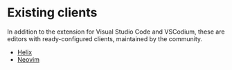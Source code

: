 # Existing clients

In addition to the extension for Visual Studio Code and VSCodium,
these are editors with ready-configured clients, maintained by the community.

<!-- Sort alphabetically. Add new pages to SUMMARY.md as well. -->
- [Helix](./helix.md)
- [Neovim](./neovim.md)


